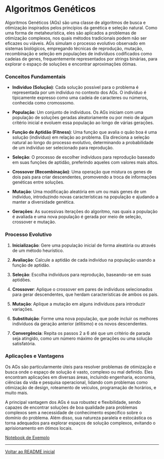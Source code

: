 # Algoritmos Genéticos

Algoritmos Genéticos (AGs) são uma classe de algoritmos de busca e otimização inspirados pelos princípios da genética e seleção natural. Como uma forma de metaheurística, eles são aplicados a problemas de otimização complexos, nos quais métodos tradicionais podem não ser eficazes ou viáveis. AGs simulam o processo evolutivo observado em sistemas biológicos, empregando técnicas de reprodução, mutação, recombinação e seleção em populações de indivíduos codificados como cadeias de genes, frequentemente representados por strings binárias, para explorar o espaço de soluções e encontrar aproximações ótimas.

### Conceitos Fundamentais

- **Indivíduo (Solução)**: Cada solução possível para o problema é representada por um indivíduo no contexto dos AGs. O indivíduo é tipicamente expresso como uma cadeia de caracteres ou números, conhecida como cromossomo.

- **População**: Um conjunto de indivíduos. Os AGs iniciam com uma população de soluções geradas aleatoriamente ou por meio de algum critério inicial e evoluem essa população ao longo de várias gerações.

- **Função de Aptidão (Fitness)**: Uma função que avalia o quão boa é uma solução (indivíduo) em relação ao problema. Ela direciona a seleção natural ao longo do processo evolutivo, determinando a probabilidade de um indivíduo ser selecionado para reprodução.

- **Seleção**: O processo de escolher indivíduos para reprodução baseado em suas funções de aptidão, preferindo aqueles com valores mais altos.

- **Crossover (Recombinação)**: Uma operação que mistura os genes de dois pais para criar descendentes, promovendo a troca de informações genéticas entre soluções.

- **Mutação**: Uma modificação aleatória em um ou mais genes de um indivíduo, introduzindo novas características na população e ajudando a manter a diversidade genética.

- **Gerações**: As sucessivas iterações do algoritmo, nas quais a população é avaliada e uma nova população é gerada por meio de seleção, crossover e mutação.

### Processo Evolutivo

1. **Inicialização**: Gere uma população inicial de forma aleatória ou através de um método heurístico.

2. **Avaliação**: Calcule a aptidão de cada indivíduo na população usando a função de aptidão.

3. **Seleção**: Escolha indivíduos para reprodução, baseando-se em suas aptidões.

4. **Crossover**: Aplique o crossover em pares de indivíduos selecionados para gerar descendentes, que herdam características de ambos os pais.

5. **Mutação**: Aplique a mutação em alguns indivíduos para introduzir variações.

6. **Substituição**: Forme uma nova população, que pode incluir os melhores indivíduos da geração anterior (elitismo) e os novos descendentes.

7. **Convergência**: Repita os passos 2 a 6 até que um critério de parada seja atingido, como um número máximo de gerações ou uma solução satisfatória.

### Aplicações e Vantagens

Os AGs são particularmente úteis para resolver problemas de otimização e busca onde o espaço de solução é vasto, complexo ou mal definido. Eles encontram aplicações em diversas áreas, incluindo engenharia, economia, ciências da vida e pesquisa operacional, lidando com problemas como otimização de design, roteamento de veículos, programação de horários, e muito mais.

A principal vantagem dos AGs é sua robustez e flexibilidade, sendo capazes de encontrar soluções de boa qualidade para problemas complexos sem a necessidade de conhecimento específico sobre o domínio do problema. Além disso, sua natureza paralela e estocástica os torna adequados para explorar espaços de solução complexos, evitando o aprisionamento em ótimos locais.

[Notebook de Exemplo](./metaheuristics.ipynb)

---

[Voltar ao README inicial](../../README.md)
